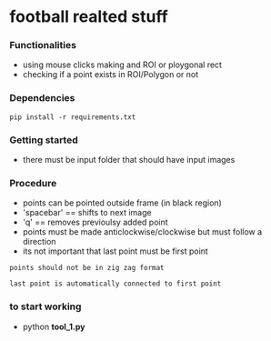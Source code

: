 # football realted stuff
### Functionalities
- using mouse clicks making and ROI or ploygonal rect
- checking if a point exists in ROI/Polygon or not
### Dependencies
```
pip install -r requirements.txt
```

### Getting started
- there must be input folder that should have input images  

### Procedure
- points can be pointed outside frame (in black region)
- 'spacebar' == shifts to next image
- 'q' == removes previoulsy added point
- points must be made anticlockwise/clockwise but must follow a direction 
- its not important that last point must be first point 

```
points should not be in zig zag format
```
```
last point is automatically connected to first point
```
### to start working
- python **tool_1.py**
